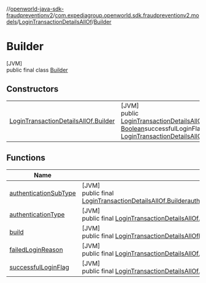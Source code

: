 //[openworld-java-sdk-fraudpreventionv2](../../../../index.md)/[com.expediagroup.openworld.sdk.fraudpreventionv2.models](../../index.md)/[LoginTransactionDetailsAllOf](../index.md)/[Builder](index.md)

# Builder

[JVM]\
public final class [Builder](index.md)

## Constructors

| | |
|---|---|
| [LoginTransactionDetailsAllOf.Builder](-login-transaction-details-all-of.-builder.md) | [JVM]<br>public [LoginTransactionDetailsAllOf.Builder](index.md)[LoginTransactionDetailsAllOf.Builder](-login-transaction-details-all-of.-builder.md)([LoginTransactionDetailsAllOf.AuthenticationType](../-authentication-type/index.md)authenticationType, [Boolean](https://docs.oracle.com/javase/8/docs/api/java/lang/Boolean.html)successfulLoginFlag, [LoginTransactionDetailsAllOf.AuthenticationSubType](../-authentication-sub-type/index.md)authenticationSubType, [LoginTransactionDetailsAllOf.FailedLoginReason](../-failed-login-reason/index.md)failedLoginReason) |

## Functions

| Name | Summary |
|---|---|
| [authenticationSubType](authentication-sub-type.md) | [JVM]<br>public final [LoginTransactionDetailsAllOf.Builder](index.md)[authenticationSubType](authentication-sub-type.md)([LoginTransactionDetailsAllOf.AuthenticationSubType](../-authentication-sub-type/index.md)authenticationSubType) |
| [authenticationType](authentication-type.md) | [JVM]<br>public final [LoginTransactionDetailsAllOf.Builder](index.md)[authenticationType](authentication-type.md)([LoginTransactionDetailsAllOf.AuthenticationType](../-authentication-type/index.md)authenticationType) |
| [build](build.md) | [JVM]<br>public final [LoginTransactionDetailsAllOf](../index.md)[build](build.md)() |
| [failedLoginReason](failed-login-reason.md) | [JVM]<br>public final [LoginTransactionDetailsAllOf.Builder](index.md)[failedLoginReason](failed-login-reason.md)([LoginTransactionDetailsAllOf.FailedLoginReason](../-failed-login-reason/index.md)failedLoginReason) |
| [successfulLoginFlag](successful-login-flag.md) | [JVM]<br>public final [LoginTransactionDetailsAllOf.Builder](index.md)[successfulLoginFlag](successful-login-flag.md)([Boolean](https://docs.oracle.com/javase/8/docs/api/java/lang/Boolean.html)successfulLoginFlag) |
